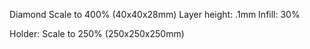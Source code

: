 Diamond
Scale to 400% (40x40x28mm)
Layer height: .1mm
Infill: 30%

Holder:
Scale to 250% (250x250x250mm)